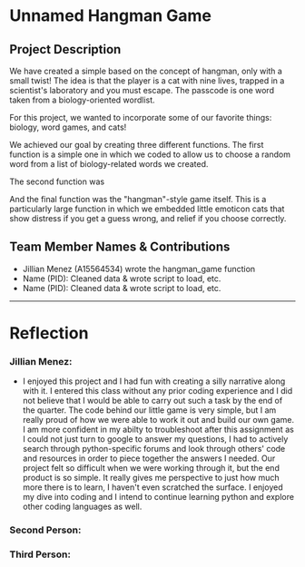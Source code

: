 # Unnamed Hangman Game

## Project Description
We have created a simple based on the concept of hangman, only with a small twist! The idea is that the player is a cat with nine lives, trapped in a scientist's laboratory and you must escape. The passcode is one word taken from a biology-oriented wordlist. 

For this project, we wanted to incorporate some of our favorite things: biology, word games, and cats! 

We achieved our goal by creating three different functions. The first function is a simple one in which we coded to allow us to choose a random word from a list of biology-related words we created. 

The second function was 

And the final function was the "hangman"-style game itself. This is a particularly large function in which we embedded little emoticon cats that show distress if you get a guess wrong, and relief if you choose correctly. 

## Team Member Names & Contributions
* Jillian Menez (A15564534) wrote the hangman_game function
* Name (PID): Cleaned data & wrote script to load, etc.
* Name (PID): Cleaned data & wrote script to load, etc.

<hr>




# Reflection


### Jillian Menez: 
- I enjoyed this project and I had fun with creating a silly narrative along with it. I entered this class without any prior coding experience and I did not believe that I would be able to carry out such a task by the end of the quarter. The code behind our little game is very simple, but I am really proud of how we were able to work it out and build our own game. I am more confident in my abilty to troubleshoot after this assignment as I could not just turn to google to answer my questions, I had to actively search through python-specific forums and look through others' code and resources in order to piece together the answers I needed. Our project felt so difficult when we were working through it, but the end product is so simple. It really gives me perspective to just how much more there is to learn, I haven't even scratched the surface. I enjoyed my dive into coding and I intend to continue learning python and explore other coding languages as well. 

### Second Person: 

### Third Person: 
